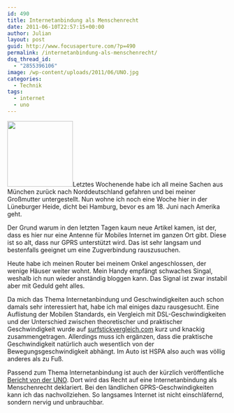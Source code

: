 ```yaml
---
id: 490
title: Internetanbindung als Menschenrecht
date: 2011-06-10T22:57:15+00:00
author: Julian
layout: post
guid: http://www.focusaperture.com/?p=490
permalink: /internetanbindung-als-menschenrecht/
dsq_thread_id:
  - "2855396106"
image: /wp-content/uploads/2011/06/UNO.jpg
categories:
  - Technik
tags:
  - internet
  - uno
---
```

[<img class="alignleft size-thumbnail wp-image-522" title="UNO" src="https://i2.wp.com/www.focusaperture.com/wp-content/uploads/2011/06/UNO-150x150.jpg?resize=150%2C150" alt="" width="150" height="150" srcset="https://i0.wp.com/focusaperture.com/wp-content/uploads/2011/06/UNO.jpg?resize=150%2C150 150w, https://i0.wp.com/focusaperture.com/wp-content/uploads/2011/06/UNO.jpg?resize=300%2C300 300w, https://i0.wp.com/focusaperture.com/wp-content/uploads/2011/06/UNO.jpg?w=370 370w" sizes="(max-width: 150px) 100vw, 150px" data-recalc-dims="1" />](https://i1.wp.com/www.focusaperture.com/wp-content/uploads/2011/06/UNO.jpg)Letztes Wochenende habe ich all meine Sachen aus München zurück nach Norddeutschland gefahren und bei meiner Großmutter untergestellt. Nun wohne ich noch eine Woche hier in der Lüneburger Heide, dicht bei Hamburg, bevor es am 18. Juni nach Amerika geht.

Der Grund warum in den letzten Tagen kaum neue Artikel kamen, ist der, dass es hier nur eine Antenne für Mobiles Internet im ganzen Ort gibt. Diese ist so alt, dass nur GPRS unterstützt wird. Das ist sehr langsam und bestenfalls geeignet um eine Zugverbindung rauszusuchen.

Heute habe ich meinen Router bei meinem Onkel angeschlossen, der wenige Häuser weiter wohnt. Mein Handy empfängt schwaches Singal, weshalb ich nun wieder anständig bloggen kann. Das Signal ist zwar instabil aber mit Geduld geht alles.

Da mich das Thema Internetanbindung und Geschwindigkeiten auch schon damals sehr interessiert hat, habe ich mal einiges dazu rausgesucht. Eine Auflistung der Mobilen Standards, ein Vergleich mit DSL-Geschwindigkeiten und der Unterschied zwischen theoretischer und praktischer Geschwindigkeit wurde auf <a href="http://www.surfstickvergleich.com/mobiles-internet-geschwindigkeit-umts-hspa-lte-co" target="_blank">surfstickvergleich.com</a> kurz und knackig zusammengetragen. Allerdings muss ich ergänzen, dass die praktische Geschwindigkeit natürlich auch wesentlich von der Bewegungsgeschwindigkeit abhängt. Im Auto ist HSPA also auch was völlig anderes als zu Fuß.

Passend zum Thema Internetanbindung ist auch der kürzlich veröffentliche <a href="http://www.gulli.com/news/un-internettrennungen-verstossen-gegen-menschenrechte-2011-06-04" target="_blank">Bericht von der UNO</a>. Dort wird das Recht auf eine Internetanbindung als Menschenrecht deklariert. Bei den ländlichen GPRS-Geschwindigkeiten kann ich das nachvollziehen. So langsames Internet ist nicht einschläfernd, sondern nervig und unbrauchbar.